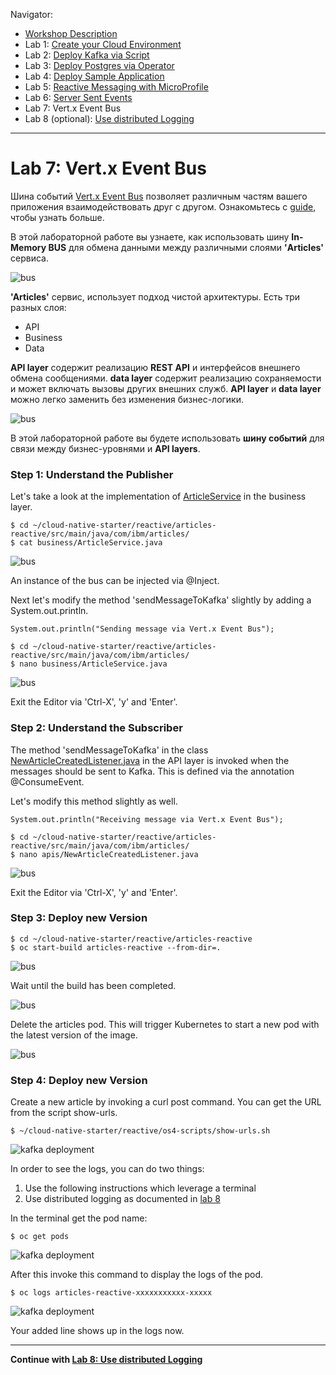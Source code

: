 Navigator:
* [Workshop Description](https://ibm.github.io/workshop-quarkus-openshift-reactive-messaging/)
* Lab 1: [Create your Cloud Environment](lab1.md)
* Lab 2: [Deploy Kafka via Script](lab2.md)
* Lab 3: [Deploy Postgres via Operator](lab3.md)
* Lab 4: [Deploy Sample Application](lab4.md)
* Lab 5: [Reactive Messaging with MicroProfile](lab5.md)
* Lab 6: [Server Sent Events](lab6.md)
* Lab 7: Vert.x Event Bus
* Lab 8 (optional): [Use distributed Logging](lab8.md)

---

# Lab 7: Vert.x Event Bus

Шина событий  [Vert.x Event Bus](https://vertx.io/docs/vertx-core/java/#event_bus) позволяет различным частям вашего приложения взаимодействовать друг с другом. 
Ознакомьтесь с [guide](https://quarkus.io/guides/reactive-messaging), чтобы узнать больше.

В этой лабораторной работе вы узнаете, как использовать шину **In-Memory BUS** для обмена данными между различными слоями **'Articles'** сервиса.

![bus](../images/event-bus1.png)

**'Articles'** сервис, использует подход чистой архитектуры. Есть три разных слоя:

* API
* Business
* Data

**API layer** содержит реализацию **REST API** и интерфейсов внешнего обмена сообщениями. **data layer** содержит реализацию сохраняемости и может включать вызовы других внешних служб. **API layer** и **data layer** можно легко заменить без изменения бизнес-логики.

![bus](../images/event-bus2.png)

В этой лабораторной работе вы будете использовать **шину событий** для связи между бизнес-уровнями и **API layers**.

### Step 1: Understand the Publisher

Let's take a look at the implementation of [ArticleService](https://github.com/IBM/cloud-native-starter/blob/master/reactive/articles-reactive/src/main/java/com/ibm/articles/business/ArticleService.java) in the business layer.

```
$ cd ~/cloud-native-starter/reactive/articles-reactive/src/main/java/com/ibm/articles/
$ cat business/ArticleService.java
```

![bus](../images/event-bus3.png)

An instance of the bus can be injected via @Inject.

Next let's modify the method 'sendMessageToKafka' slightly by adding a System.out.println.

```
System.out.println("Sending message via Vert.x Event Bus");
```

```
$ cd ~/cloud-native-starter/reactive/articles-reactive/src/main/java/com/ibm/articles/
$ nano business/ArticleService.java
```

![bus](../images/event-bus4.png)

Exit the Editor via 'Ctrl-X', 'y' and 'Enter'.

### Step 2: Understand the Subscriber


The method 'sendMessageToKafka' in the class [NewArticleCreatedListener.java](https://github.com/IBM/cloud-native-starter/blob/master/reactive/articles-reactive/src/main/java/com/ibm/articles/apis/NewArticleCreatedListener.java) in the API layer is invoked when the messages should be sent to Kafka. This is defined via the annotation @ConsumeEvent.

Let's modify this method slightly as well.

```
System.out.println("Receiving message via Vert.x Event Bus");
```

```
$ cd ~/cloud-native-starter/reactive/articles-reactive/src/main/java/com/ibm/articles/
$ nano apis/NewArticleCreatedListener.java
```

![bus](../images/event-bus5.png)

Exit the Editor via 'Ctrl-X', 'y' and 'Enter'.

### Step 3: Deploy new Version

```
$ cd ~/cloud-native-starter/reactive/articles-reactive
$ oc start-build articles-reactive --from-dir=.
```

![bus](../images/event-bus6.png)

Wait until the build has been completed.

![bus](../images/event-bus7.png)

Delete the articles pod. This will trigger Kubernetes to start a new pod with the latest version of the image.

![bus](../images/event-bus8.png)

### Step 4: Deploy new Version

Create a new article by invoking a curl post command. You can get the URL from the script show-urls.

```
$ ~/cloud-native-starter/reactive/os4-scripts/show-urls.sh
```

![kafka deployment](../images/microprofile-kafka8.png)

In order to see the logs, you can do two things:

1. Use the following instructions which leverage a terminal
2. Use distributed logging as documented in [lab 8](lab8.md)

In the terminal get the pod name:

```
$ oc get pods
```

![kafka deployment](../images/event-bus9.png)

After this invoke this command to display the logs of the pod.

```
$ oc logs articles-reactive-xxxxxxxxxxx-xxxxx
```

![kafka deployment](../images/event-bus10.png)

Your added line shows up in the logs now.

---

__Continue with [Lab 8: Use distributed Logging](lab8.md)__

